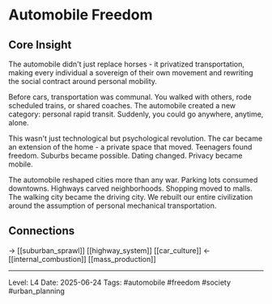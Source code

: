 # Automobile Freedom

## Core Insight
The automobile didn't just replace horses - it privatized transportation, making every individual a sovereign of their own movement and rewriting the social contract around personal mobility.

Before cars, transportation was communal. You walked with others, rode scheduled trains, or shared coaches. The automobile created a new category: personal rapid transit. Suddenly, you could go anywhere, anytime, alone.

This wasn't just technological but psychological revolution. The car became an extension of the home - a private space that moved. Teenagers found freedom. Suburbs became possible. Dating changed. Privacy became mobile.

The automobile reshaped cities more than any war. Parking lots consumed downtowns. Highways carved neighborhoods. Shopping moved to malls. The walking city became the driving city. We rebuilt our entire civilization around the assumption of personal mechanical transportation.

## Connections
→ [[suburban_sprawl]] [[highway_system]] [[car_culture]]
← [[internal_combustion]] [[mass_production]]

---
Level: L4
Date: 2025-06-24
Tags: #automobile #freedom #society #urban_planning